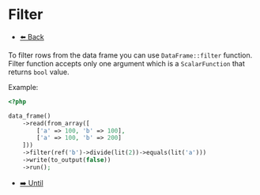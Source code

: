# Filter

- [⬅️️ Back](/documentation/components/core/core.md)

To filter rows from the data frame you can use `DataFrame::filter` function.
Filter function accepts only one argument which is a `ScalarFunction` that returns `bool` value.

Example:

```php
<?php

data_frame()
    ->read(from_array([
        ['a' => 100, 'b' => 100],
        ['a' => 100, 'b' => 200]
    ]))
    ->filter(ref('b')->divide(lit(2))->equals(lit('a')))
    ->write(to_output(false))
    ->run();
```

- [➡️ Until](until.md)
